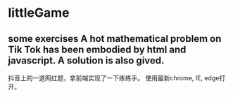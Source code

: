 # littleGame
some exercises
A hot mathematical problem on Tik Tok has been embodied by html and javascript. A solution is also gived.
----
抖音上的一道网红题，拿前端实现了一下练练手。
使用最新chrome, IE, edge打开。
